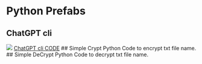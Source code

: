 # Python Prefabs
## ChatGPT cli
<img src="https://i.imgur.com/QR16C8Z.png">
<a href="ChatGPT.py">ChatGPT cli CODE</a>
## Simple Crypt
Python Code to encrypt txt file name.
## Simple DeCrypt
Python Code to decrypt txt file name.
